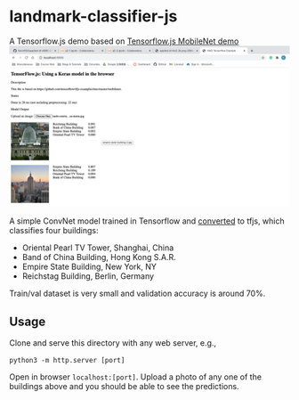# landmark-classifier-js

A Tensorflow.js demo based on [Tensorflow.js MobileNet demo](https://github.com/tensorflow/tfjs-examples/tree/master/mobilenet)
![building classification sample](./building_classification_sample.png)

A simple ConvNet model trained in Tensorflow and [converted](https://www.tensorflow.org/js/guide/conversion) to tfjs, which classifies four buildings:
 - Oriental Pearl TV Tower, Shanghai, China
 - Band of China Building, Hong Kong S.A.R.
 - Empire State Building, New York, NY
 - Reichstag Building, Berlin, Germany

Train/val dataset is very small and validation accuracy is around 70%.
  
## Usage
Clone and serve this directory with any web server, e.g.,
```
python3 -m http.server [port]
```

Open in browser `localhost:[port]`. Upload a photo of any one of the buildings above and you should be able to see the predictions.
